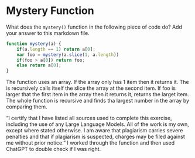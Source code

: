 # Mystery Function

What does the `mystery()` function in the following piece of code do? Add your
answer to this markdown file.

```javascript
function mystery(a) {
    if(a.length == 1) return a[0];
    var foo = mystery(a.slice(1, a.length))
    if(foo > a[0]) return foo;
    else return a[0];
}
```
The function uses an array. If the array only has 1 item then it returns it. The is recursively calls itself the slice the array at the second item. If foo is larger that the first item in the array then it returns it, returns the larget item. The whole function is recursive and finds tha largest number in the array by comparing them.


“I certify that I have listed all sources used to complete this exercise, including the use
of any Large Language Models. All of the work is my own, except where stated
otherwise. I am aware that plagiarism carries severe penalties and that if plagiarism is
suspected, charges may be filed against me without prior notice.”
I worked through the function and then used ChatGPT to double check if I was right.
